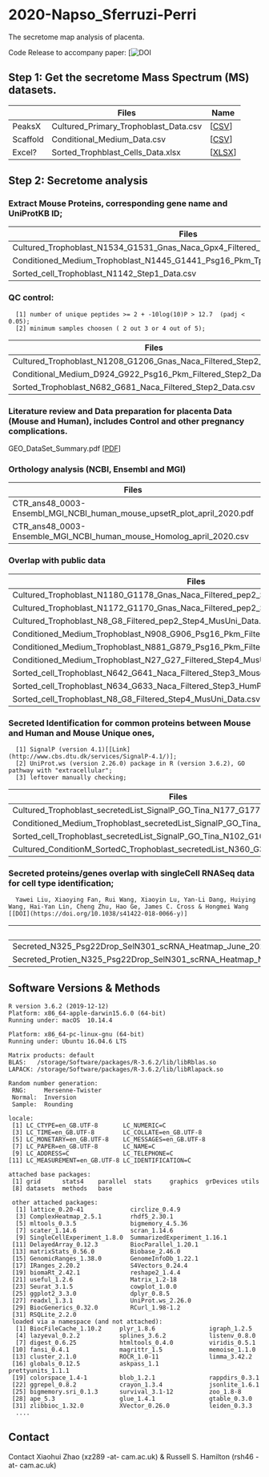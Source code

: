 # 2020-Napso_Sferruzi-Perri

The secretome map analysis of placenta.


Code Release to accompany paper: [![DOI](xx)


## Step 1: Get the secretome Mass Spectrum (MS) datasets.
   | | Files | Name   |
   | --------- | ----------------------------- | --- |
   |PeaksX |Cultured_Primary_Trophoblast_Data.csv |[[CSV](Original_Data/Cultured_Primary_Trophoblast_Data.csv)]|
   |Scaffold |Conditional_Medium_Data.csv |[[CSV](Original_Data/Conditional_Medium_Data.csv)]|
   |Excel?| Sorted_Trophblast_Cells_Data.xlsx| [[XLSX](Original_Data/Sorted_Trophblast_Cells_Data.xlsx)]|

## Step 2: Secretome analysis
  ### Extract Mouse Proteins, corresponding gene name and UniProtKB ID;
  | Files | Name   |
  | ----------------------------- | --- |
  |Cultured_Trophoblast_N1534_G1531_Gnas_Naca_Gpx4_Filtered_pep2_Step1_Data.csv | [[CSV](Figures_Tables/Cultured_Trophoblast_N1534_G1531_Gnas_Naca_Gpx4_Filtered_pep2_Step1_Data.csv)] |
  |Conditioned_Medium_Trophoblast_N1445_G1441_Psg16_Pkm_Tpm1_Fbln1_Step1_Data.csv | [[CSV](Figures_Tables/Conditioned_Medium_Trophoblast_N1445_G1441_Psg16_Pkm_Tpm1_Fbln1_Step1_Data.csv)] |
  |Sorted_cell_Trophoblast_N1142_Step1_Data.csv|  [[CSV](Figures_Tables/Sorted_cell_Trophoblast_N1142_Step1_Data.csv)]|

  ### QC control:  </bt>
      [1] number of unique peptides >= 2 + -10log(10)P > 12.7  (padj < 0.05);
      [2] minimum samples choosen ( 2 out 3 or 4 out of 5);


| Files | Name   |
| ----------------------------- | --- |
|Cultured_Trophoblast_N1208_G1206_Gnas_Naca_Filtered_Step2_Data.csv | [[CSV](Figures_Tables/Cultured_Trophoblast_N1208_G1206_Gnas_Naca_Filtered_Step2_Data.csv)] |
|Conditional_Medium_D924_G922_Psg16_Pkm_Filtered_Step2_Data.csv | [[CSV](Figures_Tables/Conditional_Medium_D924_G922_Psg16_Pkm_Filtered_Step2_Data.csv)] |
|Sorted_Trophoblast_N682_G681_Naca_Filtered_Step2_Data.csv|  [[CSV](Figures_Tables/Sorted_Trophoblast_N682_G681_Naca_Filtered_Step2_Data.csv)]|


  ### Literature review and Data preparation for placenta Data (Mouse and Human), includes Control and other pregnancy complications.
GEO_DataSet_Summary.pdf [[PDF](Figures_Tables/GEO_DataSet_Summary.pdf)]

  ### Orthology analysis (NCBI, Ensembl and MGI)
  | Files | Name   |
  | ----------------------------- | --- |
  |CTR_ans48_0003-Ensembl_MGI_NCBI_human_mouse_upsetR_plot_april_2020.pdf | [[PDF](Figures_Tables/CTR_ans48_0003-Ensembl_MGI_NCBI_human_mouse_upsetR_plot_april_2020.pdf)] |
  |CTR_ans48_0003-Ensemble_MGI_NCBI_human_mouse_Homolog_april_2020.csv|  [[CSV](Original_Data/CTR_ans48_0003-Ensemble_MGI_NCBI_human_mouse_Homolog_april_2020.csv)]|

  ### Overlap with public data </bt>
  | Files | Name   |
  | ----------------------------- | --- |
  |Cultured_Trophoblast_N1180_G1178_Gnas_Naca_Filtered_pep2_Step3_MousePub_Data.csv | [[CSV](Figures_Tables/Cultured_Trophoblast_N1180_G1178_Gnas_Naca_Filtered_pep2_Step3_MousePub_Data.csv)] |
  |Cultured_Trophoblast_N1172_G1170_Gnas_Naca_Filtered_pep2_Step3_HumPub_Data.csv | [[CSV](Figures_Tables/Cultured_Trophoblast_N1172_G1170_Gnas_Naca_Filtered_pep2_Step3_HumPub_Data.csv)] |
  |Cultured_Trophoblast_N8_G8_Filtered_pep2_Step4_MusUni_Data.csv | [[CSV](Figures_Tables/Cultured_Trophoblast_N8_G8_Filtered_pep2_Step4_MusUni_Data.csv)] |
  |Conditioned_Medium_Trophoblast_N908_G906_Psg16_Pkm_Filtered_Step3_MousePub_Data.csv|  [[CSV](Figures_Tables/Conditioned_Medium_Trophoblast_N908_G906_Psg16_Pkm_Filtered_Step3_MousePub_Data.csv)]|
  |Conditioned_Medium_Trophoblast_N881_G879_Psg16_Pkm_Filtered_Step3_HumPub_Data.csv | [[CSV](Figures_Tables/Conditioned_Medium_Trophoblast_N881_G879_Psg16_Pkm_Filtered_Step3_HumPub_Data.csv)] |
  |Conditioned_Medium_Trophoblast_N27_G27_Filtered_Step4_MusUni_Data.csv | [[CSV](Figures_Tables/Conditioned_Medium_Trophoblast_N27_G27_Filtered_Step4_MusUni_Data.csv)] |
  |Sorted_cell_Trophoblast_N642_G641_Naca_Filtered_Step3_MousePub_Data.csv | [[CSV](Figures_Tables/Sorted_cell_Trophoblast_N642_G641_Naca_Filtered_Step3_MousePub_Data.csv)] |
  |Sorted_cell_Trophoblast_N634_G633_Naca_Filtered_Step3_HumPub_Data.csv|  [[CSV](Figures_Tables/Sorted_cell_Trophoblast_N634_G633_Naca_Filtered_Step3_HumPub_Data.csv)]|
  |Sorted_cell_Trophoblast_N8_G8_Filtered_Step4_MusUni_Data.csv|  [[CSV](Figures_Tables/Sorted_cell_Trophoblast_N8_G8_Filtered_Step4_MusUni_Data.csv)]|

  ### Secreted Identification for common proteins between Mouse and Human and Mouse Unique ones,
      [1] SignalP (version 4.1)[[Link](http://www.cbs.dtu.dk/services/SignalP-4.1/)];
      [2] UniProt.ws (version 2.26.0) package in R (version 3.6.2), GO pathway with "extracellular";
      [3] leftover manually checking;

| Files | Name   |
| ----------------------------- | --- |
|Cultured_Trophoblast_secretedList_SignalP_GO_Tina_N177_G177.csv | [[CSV](Figures_Tables/Cultured_Trophoblast_secretedList_SignalP_GO_Tina_N177_G177.csv)] |
|Conditioned_Medium_Trophoblast_secretedList_SignalP_GO_Tina_N270_G269_Pkm.csv | [[CSV](Figures_Tables/Conditioned_Medium_Trophoblast_secretedList_SignalP_GO_Tina_N270_G269_Pkm.csv)] |
|Sorted_cell_Trophoblast_secretedList_SignalP_GO_Tina_N102_G102.csv | [[CSV](Figures_Tables/Sorted_cell_Trophoblast_secretedList_SignalP_GO_Tina_N102_G102.csv)] |
|Cultured_ConditionM_SortedC_Trophoblast_secretedList_N360_G333.csv|  [[CSV](Figures_Tables/Cultured_ConditionM_SortedC_Trophoblast_secretedList_N360_G333.csv)]|  

  ### Secreted proteins/genes overlap with singleCell RNASeq data for cell type identification;
      Yawei Liu, Xiaoying Fan, Rui Wang, Xiaoyin Lu, Yan-Li Dang, Huiying Wang, Hai-Yan Lin, Cheng Zhu, Hao Ge, James C. Cross & Hongmei Wang [[DOI](https://doi.org/10.1038/s41422-018-0066-y)]

| Files | Name   |
| ----------------------------- | --- |
|Secreted_N325_Psg22Drop_SelN301_scRNA_Heatmap_June_2020_addEVT24.pdf | [[PDF](Figures_Tables/Secreted_N325_Psg22Drop_SelN301_scRNA_Heatmap_June_2020_addEVT24.pdf)] |
|Secreted_Protien_N325_Psg22Drop_SelN301_scRNA_Heatmap_N301_selGenes38_8w_STB1_CTB1_EVT1_EVT21_June_2020_new.pdf | [[PDF](Figures_Tables/Secreted_Protien_N325_Psg22Drop_SelN301_scRNA_Heatmap_N301_selGenes38_8w_STB1_CTB1_EVT1_EVT21_June_2020_new.pdf)] |



## Software Versions & Methods

````
R version 3.6.2 (2019-12-12)
Platform: x86_64-apple-darwin15.6.0 (64-bit)
Running under: macOS  10.14.4

Platform: x86_64-pc-linux-gnu (64-bit)
Running under: Ubuntu 16.04.6 LTS

Matrix products: default
BLAS:   /storage/Software/packages/R-3.6.2/lib/libRblas.so
LAPACK: /storage/Software/packages/R-3.6.2/lib/libRlapack.so

Random number generation:
 RNG:     Mersenne-Twister
 Normal:  Inversion
 Sample:  Rounding

locale:
 [1] LC_CTYPE=en_GB.UTF-8       LC_NUMERIC=C              
 [3] LC_TIME=en_GB.UTF-8        LC_COLLATE=en_GB.UTF-8    
 [5] LC_MONETARY=en_GB.UTF-8    LC_MESSAGES=en_GB.UTF-8   
 [7] LC_PAPER=en_GB.UTF-8       LC_NAME=C                 
 [9] LC_ADDRESS=C               LC_TELEPHONE=C            
[11] LC_MEASUREMENT=en_GB.UTF-8 LC_IDENTIFICATION=C       

attached base packages:
 [1] grid      stats4    parallel  stats     graphics  grDevices utils    
 [8] datasets  methods   base   

 other attached packages:
  [1] lattice_0.20-41             circlize_0.4.9             
  [3] ComplexHeatmap_2.5.1        rhdf5_2.30.1               
  [5] mltools_0.3.5               bigmemory_4.5.36           
  [7] scater_1.14.6               scran_1.14.6               
  [9] SingleCellExperiment_1.8.0  SummarizedExperiment_1.16.1
 [11] DelayedArray_0.12.3         BiocParallel_1.20.1        
 [13] matrixStats_0.56.0          Biobase_2.46.0             
 [15] GenomicRanges_1.38.0        GenomeInfoDb_1.22.1        
 [17] IRanges_2.20.2              S4Vectors_0.24.4           
 [19] biomaRt_2.42.1              reshape2_1.4.4             
 [21] useful_1.2.6                Matrix_1.2-18              
 [23] Seurat_3.1.5                cowplot_1.0.0              
 [25] ggplot2_3.3.0               dplyr_0.8.5                
 [27] readxl_1.3.1                UniProt.ws_2.26.0          
 [29] BiocGenerics_0.32.0         RCurl_1.98-1.2             
 [31] RSQLite_2.2.0  
 loaded via a namespace (and not attached):
  [1] BiocFileCache_1.10.2     plyr_1.8.6               igraph_1.2.5            
  [4] lazyeval_0.2.2           splines_3.6.2            listenv_0.8.0           
  [7] digest_0.6.25            htmltools_0.4.0          viridis_0.5.1           
 [10] fansi_0.4.1              magrittr_1.5             memoise_1.1.0           
 [13] cluster_2.1.0            ROCR_1.0-11              limma_3.42.2            
 [16] globals_0.12.5           askpass_1.1              prettyunits_1.1.1       
 [19] colorspace_1.4-1         blob_1.2.1               rappdirs_0.3.1          
 [22] ggrepel_0.8.2            crayon_1.3.4             jsonlite_1.6.1          
 [25] bigmemory.sri_0.1.3      survival_3.1-12          zoo_1.8-8               
 [28] ape_5.3                  glue_1.4.1               gtable_0.3.0            
 [31] zlibbioc_1.32.0          XVector_0.26.0           leiden_0.3.3  
  ....         
````

## Contact

Contact Xiaohui Zhao (xz289 -at- cam.ac.uk) & Russell S. Hamilton (rsh46 -at- cam.ac.uk)
